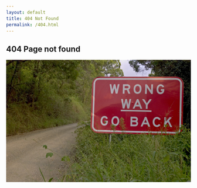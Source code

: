 ```yaml
---
layout: default
title: 404 Not Found
permalink: /404.html
---
```


<h2>404 Page not found</h2>

<div class="four-oh-four"><img src="/images/404.jpg"></div>
